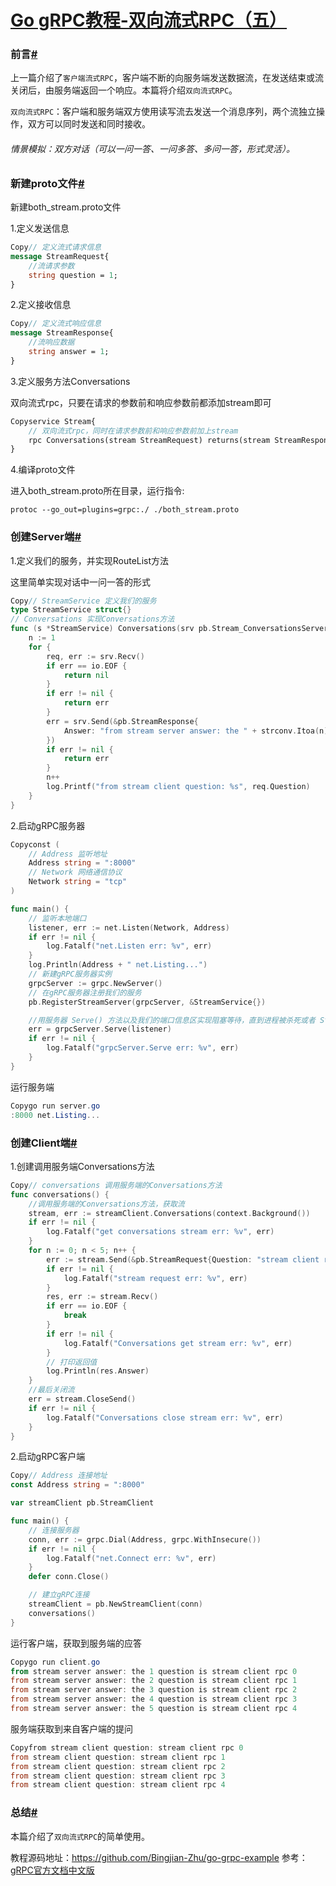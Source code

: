 # [Go gRPC教程-双向流式RPC（五） ](https://www.cnblogs.com/FireworksEasyCool/p/12698194.html)

### 前言[#](https://www.cnblogs.com/FireworksEasyCool/p/12698194.html#3039756210)

上一篇介绍了`客户端流式RPC`，客户端不断的向服务端发送数据流，在发送结束或流关闭后，由服务端返回一个响应。本篇将介绍`双向流式RPC`。

`双向流式RPC`：客户端和服务端双方使用读写流去发送一个消息序列，两个流独立操作，双方可以同时发送和同时接收。

###### 情景模拟：双方对话（可以一问一答、一问多答、多问一答，形式灵活）。

### 新建proto文件[#](https://www.cnblogs.com/FireworksEasyCool/p/12698194.html#3690201140)

新建both_stream.proto文件

1.定义发送信息

```protobuf
Copy// 定义流式请求信息
message StreamRequest{
    //流请求参数
    string question = 1;
}
```

2.定义接收信息

```protobuf
Copy// 定义流式响应信息
message StreamResponse{
    //流响应数据
    string answer = 1;
}
```

3.定义服务方法Conversations

双向流式rpc，只要在请求的参数前和响应参数前都添加stream即可

```protobuf
Copyservice Stream{
    // 双向流式rpc，同时在请求参数前和响应参数前加上stream
    rpc Conversations(stream StreamRequest) returns(stream StreamResponse){};
}
```

4.编译proto文件

进入both_stream.proto所在目录，运行指令:

```
protoc --go_out=plugins=grpc:./ ./both_stream.proto
```

### 创建Server端[#](https://www.cnblogs.com/FireworksEasyCool/p/12698194.html#172733478)

1.定义我们的服务，并实现RouteList方法

这里简单实现对话中一问一答的形式

```go
Copy// StreamService 定义我们的服务
type StreamService struct{}
// Conversations 实现Conversations方法
func (s *StreamService) Conversations(srv pb.Stream_ConversationsServer) error {
	n := 1
	for {
		req, err := srv.Recv()
		if err == io.EOF {
			return nil
		}
		if err != nil {
			return err
		}
		err = srv.Send(&pb.StreamResponse{
			Answer: "from stream server answer: the " + strconv.Itoa(n) + " question is " + req.Question,
		})
		if err != nil {
			return err
		}
		n++
		log.Printf("from stream client question: %s", req.Question)
	}
}
```

2.启动gRPC服务器

```go
Copyconst (
	// Address 监听地址
	Address string = ":8000"
	// Network 网络通信协议
	Network string = "tcp"
)

func main() {
	// 监听本地端口
	listener, err := net.Listen(Network, Address)
	if err != nil {
		log.Fatalf("net.Listen err: %v", err)
	}
	log.Println(Address + " net.Listing...")
	// 新建gRPC服务器实例
	grpcServer := grpc.NewServer()
	// 在gRPC服务器注册我们的服务
	pb.RegisterStreamServer(grpcServer, &StreamService{})

	//用服务器 Serve() 方法以及我们的端口信息区实现阻塞等待，直到进程被杀死或者 Stop() 被调用
	err = grpcServer.Serve(listener)
	if err != nil {
		log.Fatalf("grpcServer.Serve err: %v", err)
	}
}
```

运行服务端

```powershell
Copygo run server.go
:8000 net.Listing...
```

### 创建Client端[#](https://www.cnblogs.com/FireworksEasyCool/p/12698194.html#2647767188)

1.创建调用服务端Conversations方法

```go
Copy// conversations 调用服务端的Conversations方法
func conversations() {
	//调用服务端的Conversations方法，获取流
	stream, err := streamClient.Conversations(context.Background())
	if err != nil {
		log.Fatalf("get conversations stream err: %v", err)
	}
	for n := 0; n < 5; n++ {
		err := stream.Send(&pb.StreamRequest{Question: "stream client rpc " + strconv.Itoa(n)})
		if err != nil {
			log.Fatalf("stream request err: %v", err)
		}
		res, err := stream.Recv()
		if err == io.EOF {
			break
		}
		if err != nil {
			log.Fatalf("Conversations get stream err: %v", err)
		}
		// 打印返回值
		log.Println(res.Answer)
	}
	//最后关闭流
	err = stream.CloseSend()
	if err != nil {
		log.Fatalf("Conversations close stream err: %v", err)
	}
}
```

2.启动gRPC客户端

```go
Copy// Address 连接地址
const Address string = ":8000"

var streamClient pb.StreamClient

func main() {
	// 连接服务器
	conn, err := grpc.Dial(Address, grpc.WithInsecure())
	if err != nil {
		log.Fatalf("net.Connect err: %v", err)
	}
	defer conn.Close()

	// 建立gRPC连接
	streamClient = pb.NewStreamClient(conn)
	conversations()
}
```

运行客户端，获取到服务端的应答

```powershell
Copygo run client.go
from stream server answer: the 1 question is stream client rpc 0
from stream server answer: the 2 question is stream client rpc 1
from stream server answer: the 3 question is stream client rpc 2
from stream server answer: the 4 question is stream client rpc 3
from stream server answer: the 5 question is stream client rpc 4
```

服务端获取到来自客户端的提问

```powershell
Copyfrom stream client question: stream client rpc 0
from stream client question: stream client rpc 1
from stream client question: stream client rpc 2
from stream client question: stream client rpc 3
from stream client question: stream client rpc 4
```

### 总结[#](https://www.cnblogs.com/FireworksEasyCool/p/12698194.html#1544572755)

本篇介绍了`双向流式RPC`的简单使用。

教程源码地址：https://github.com/Bingjian-Zhu/go-grpc-example
参考：[gRPC官方文档中文版](http://doc.oschina.net/grpc?t=60133)